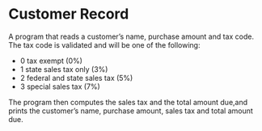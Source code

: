 # Customer Record

A program that  reads a customer’s name,  purchase amount and  tax code.
The tax code is  validated and will be one of the following:
  *  0  tax exempt (0%)
  *  1  state sales tax only (3%)
  *  2  federal and state sales tax (5%)
  *  3  special sales tax (7%)

The program  then computes the sales tax and the total amount due,and prints the customer’s name, purchase amount, sales tax and total amount due.
